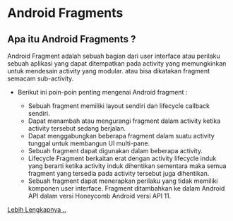 # Android Fragments

## Apa itu Android Fragments ?

Android Fragment adalah sebuah bagian dari user interface atau perilaku sebuah aplikasi yang dapat ditempatkan pada activity yang memungkinkan untuk mendesain activity yang modular. atau bisa dikatakan fragment semacam sub-activity.

- Berikut ini poin-poin penting mengenai Android fragment :

    - Sebuah fragment memiliki layout sendiri dan lifecycle callback sendiri.
    - Dapat menambah atau mengurangi fragment dalam activity ketika activity tersebut sedang berjalan.
    - Dapat menggabungkan beberapa fragment dalam suatu activity tunggal untuk membangun UI multi-pane.
    - Sebuah fragment dapat digunakan dalam beberapa activity.
    - Lifecycle Fragment berkaitan erat dengan  activity lifecycle induk yang berarti ketika activity induk dihentikan sementara maka semua fragment yang tersedia pada activity tersebut juga dihentikan.
    - Sebuah fragment dapat menerapkan perilaku yang tidak memiliki komponen user interface.
    Fragment ditambahkan ke dalam Android API dalam versi Honeycomb Android versi API 11.

[Lebih Lengkapnya .. ](https://developer.android.com/guide/components/fragments)
